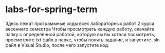 # labs-for-spring-term
Здесь лежат программные коды всех лабораторных работ 2 курса весеннего семестра
Чтобы просмотреть каждую работу, скачайте папку с определённой работой, которую вы бы хотели посмотреть, просмотрите txt файл в папке, чтобы понять задание, и запустите .sln файл в Visual Studio, после чего запустите код.
